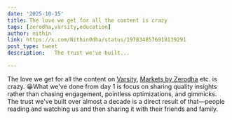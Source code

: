 ```yaml
---
date: '2025-10-15'
title: The love we get for all the content is crazy
tags: [zerodha,varsity,education]
author: nithin
link: https://x.com/Nithin0dha/status/1978348576918139291
post_type: tweet
description:   The trust we've built...

---
```

The love we get for all the content on [Varsity](https://x.com/zerodhavarsity), [Markets by Zerodha](https://x.com/zerodhamarkets) etc. is crazy. 😀What we've done from day 1 is focus on sharing quality insights rather than chasing engagement, pointless optimizations, and gimmicks. The trust we've built over almost a decade is a direct result of that—people reading and watching us and then sharing it with their friends and family.
